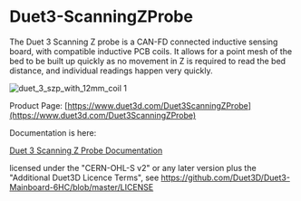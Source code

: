 # Duet3-ScanningZProbe
The Duet 3 Scanning Z probe is a CAN-FD connected inductive sensing board, with compatible inductive PCB coils. It allows for a point mesh of the bed to be built up quickly as no movement in Z is required to read the bed distance, and individual readings happen very quickly. 

![duet_3_szp_with_12mm_coil 1](https://github.com/Duet3D/Duet3-ScanningZProbe/assets/1642947/dbc7607e-decf-40b1-93ac-65885179bec1)


Product Page:
[https://www.duet3d.com/Duet3ScanningZProbe](https://www.duet3d.com/Duet3ScanningZProbe)

Documentation is here:

[Duet 3 Scanning Z Probe Documentation](https://docs.duet3d.com/en/Duet3D_hardware/Duet_3_family/Duet_3_Scanning_Z_Probe)


licensed under the "CERN-OHL-S v2" or any later version plus the "Additional Duet3D Licence Terms",
see https://github.com/Duet3D/Duet3-Mainboard-6HC/blob/master/LICENSE
